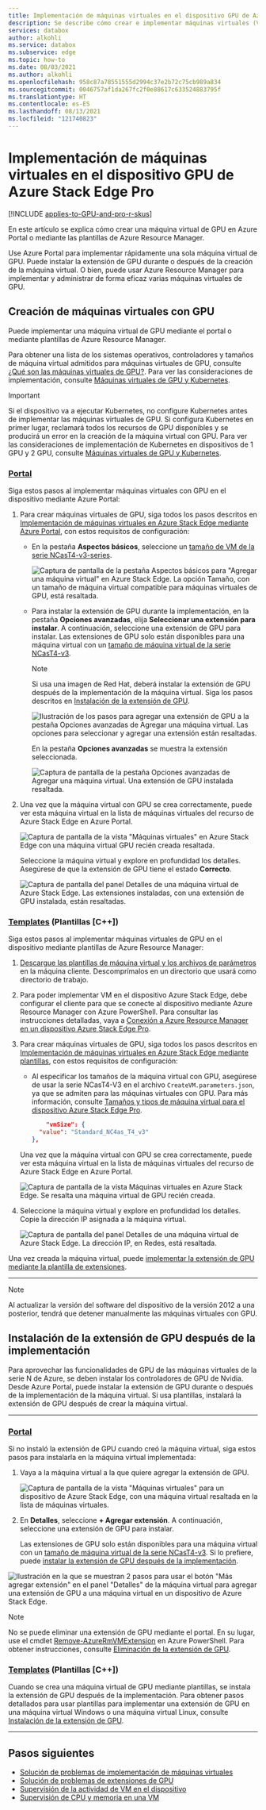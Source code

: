 ```yaml
---
title: Implementación de máquinas virtuales en el dispositivo GPU de Azure Stack Edge Pro
description: Se describe cómo crear e implementar máquinas virtuales (VM) con GPU de Azure Stack Edge Pro mediante Azure Portal o plantillas.
services: databox
author: alkohli
ms.service: databox
ms.subservice: edge
ms.topic: how-to
ms.date: 08/03/2021
ms.author: alkohli
ms.openlocfilehash: 958c87a78551555d2994c37e2b72c75cb989a834
ms.sourcegitcommit: 0046757af1da267fc2f0e88617c633524883795f
ms.translationtype: HT
ms.contentlocale: es-ES
ms.lasthandoff: 08/13/2021
ms.locfileid: "121740823"
---
```

# <a name="deploy-gpu-vms-on-your-azure-stack-edge-pro-gpu-device"></a>Implementación de máquinas virtuales en el dispositivo GPU de Azure Stack Edge Pro

[!INCLUDE [applies-to-GPU-and-pro-r-skus](../../includes/azure-stack-edge-applies-to-gpu-pro-r-sku.md)]

En este artículo se explica cómo crear una máquina virtual de GPU en Azure Portal o mediante las plantillas de Azure Resource Manager.

Use Azure Portal para implementar rápidamente una sola máquina virtual de GPU. Puede instalar la extensión de GPU durante o después de la creación de la máquina virtual. O bien, puede usar Azure Resource Manager para implementar y administrar de forma eficaz varias máquinas virtuales de GPU.

## <a name="create-gpu-vms"></a>Creación de máquinas virtuales con GPU

Puede implementar una máquina virtual de GPU mediante el portal o mediante plantillas de Azure Resource Manager.

Para obtener una lista de los sistemas operativos, controladores y tamaños de máquina virtual admitidos para máquinas virtuales de GPU, consulte [¿Qué son las máquinas virtuales de GPU?](azure-stack-edge-gpu-overview-gpu-virtual-machines.md). Para ver las consideraciones de implementación, consulte [Máquinas virtuales de GPU y Kubernetes](azure-stack-edge-gpu-overview-gpu-virtual-machines.md#gpu-vms-and-kubernetes).


> [!IMPORTANT]
> Si el dispositivo va a ejecutar Kubernetes, no configure Kubernetes antes de implementar las máquinas virtuales de GPU. Si configura Kubernetes en primer lugar, reclamará todos los recursos de GPU disponibles y se producirá un error en la creación de la máquina virtual con GPU. Para ver las consideraciones de implementación de Kubernetes en dispositivos de 1 GPU y 2 GPU, consulte [Máquinas virtuales de GPU y Kubernetes](azure-stack-edge-gpu-overview-gpu-virtual-machines.md#gpu-vms-and-kubernetes).

### <a name="portal"></a>[Portal](#tab/portal)

Siga estos pasos al implementar máquinas virtuales con GPU en el dispositivo mediante Azure Portal:

1. Para crear máquinas virtuales de GPU, siga todos los pasos descritos en [Implementación de máquinas virtuales en Azure Stack Edge mediante Azure Portal](azure-stack-edge-gpu-deploy-virtual-machine-portal.md), con estos requisitos de configuración:

    - En la pestaña **Aspectos básicos**, seleccione un [tamaño de VM de la serie NCasT4-v3-series](azure-stack-edge-gpu-virtual-machine-sizes.md#ncast4_v3-series-preview).

       ![Captura de pantalla de la pestaña Aspectos básicos para "Agregar una máquina virtual" en Azure Stack Edge. La opción Tamaño, con un tamaño de máquina virtual compatible para máquinas virtuales de GPU, está resaltada.](media/azure-stack-edge-gpu-deploy-gpu-virtual-machine/basics-vm-size-for-gpu.png)

    - Para instalar la extensión de GPU durante la implementación, en la pestaña **Opciones avanzadas**, elija **Seleccionar una extensión para instalar**. A continuación, seleccione una extensión de GPU para instalar. Las extensiones de GPU solo están disponibles para una máquina virtual con un [tamaño de máquina virtual de la serie NCasT4-v3](azure-stack-edge-gpu-virtual-machine-sizes.md#ncast4_v3-series-preview).
        
        > [!NOTE]
        > Si usa una imagen de Red Hat, deberá instalar la extensión de GPU después de la implementación de la máquina virtual. Siga los pasos descritos en [Instalación de la extensión de GPU](azure-stack-edge-gpu-deploy-virtual-machine-install-gpu-extension.md).
    
       ![Ilustración de los pasos para agregar una extensión de GPU a la pestaña Opciones avanzadas de Agregar una máquina virtual. Las opciones para seleccionar y agregar una extensión están resaltadas.](media/azure-stack-edge-gpu-deploy-gpu-virtual-machine/add-extension-01.png)

       En la pestaña **Opciones avanzadas** se muestra la extensión seleccionada.

       ![Captura de pantalla de la pestaña Opciones avanzadas de Agregar una máquina virtual. Una extensión de GPU instalada resaltada.](media/azure-stack-edge-gpu-deploy-gpu-virtual-machine/add-extension-02.png)

1. Una vez que la máquina virtual con GPU se crea correctamente, puede ver esta máquina virtual en la lista de máquinas virtuales del recurso de Azure Stack Edge en Azure Portal.

    ![Captura de pantalla de la vista "Máquinas virtuales" en Azure Stack Edge con una máquina virtual GPU recién creada resaltada.](media/azure-stack-edge-gpu-deploy-gpu-virtual-machine/list-virtual-machines-01.png)

    Seleccione la máquina virtual y explore en profundidad los detalles. Asegúrese de que la extensión de GPU tiene el estado **Correcto**.

    ![Captura de pantalla del panel Detalles de una máquina virtual de Azure Stack Edge. Las extensiones instaladas, con una extensión de GPU instalada, están resaltadas.](media/azure-stack-edge-gpu-deploy-gpu-virtual-machine/vm-details-extension-installed.png)


### <a name="templates"></a>[Templates](#tab/templates) (Plantillas [C++])

Siga estos pasos al implementar máquinas virtuales de GPU en el dispositivo mediante plantillas de Azure Resource Manager:

1. [Descargue las plantillas de máquina virtual y los archivos de parámetros](https://aka.ms/ase-vm-templates) en la máquina cliente. Descomprímalos en un directorio que usará como directorio de trabajo.

1. Para poder implementar VM en el dispositivo Azure Stack Edge, debe configurar el cliente para que se conecte al dispositivo mediante Azure Resource Manager con Azure PowerShell. Para consultar las instrucciones detalladas, vaya a [Conexión a Azure Resource Manager en un dispositivo Azure Stack Edge Pro](azure-stack-edge-gpu-connect-resource-manager.md).

1. Para crear máquinas virtuales de GPU, siga todos los pasos descritos en [Implementación de máquinas virtuales en Azure Stack Edge mediante plantillas](azure-stack-edge-gpu-deploy-virtual-machine-templates.md), con estos requisitos de configuración: 
            
    - Al especificar los tamaños de la máquina virtual con GPU, asegúrese de usar la serie NCasT4-V3 en el archivo `CreateVM.parameters.json`, ya que se admiten para las máquinas virtuales con GPU. Para más información, consulte [Tamaños y tipos de máquina virtual para el dispositivo Azure Stack Edge Pro](azure-stack-edge-gpu-virtual-machine-sizes.md#ncast4_v3-series-preview).

       ```json
           "vmSize": {
         "value": "Standard_NC4as_T4_v3"
       },
       ```

    Una vez que la máquina virtual con GPU se crea correctamente, puede ver esta máquina virtual en la lista de máquinas virtuales del recurso de Azure Stack Edge en Azure Portal.

    ![Captura de pantalla de la vista Máquinas virtuales en Azure Stack Edge. Se resalta una máquina virtual de GPU recién creada.](media/azure-stack-edge-gpu-deploy-gpu-virtual-machine/list-virtual-machines-01.png)

1. Seleccione la máquina virtual y explore en profundidad los detalles. Copie la dirección IP asignada a la máquina virtual.

    ![Captura de pantalla del panel Detalles de una máquina virtual de Azure Stack Edge. La dirección IP, en Redes, está resaltada.](media/azure-stack-edge-gpu-deploy-gpu-virtual-machine/get-ip-of-virtual-machine.png)

Una vez creada la máquina virtual, puede [implementar la extensión de GPU mediante la plantilla de extensiones](azure-stack-edge-gpu-deploy-virtual-machine-install-gpu-extension.md?tabs=linux).

---

> [!NOTE]
> Al actualizar la versión del software del dispositivo de la versión 2012 a una posterior, tendrá que detener manualmente las máquinas virtuales con GPU.

## <a name="install-gpu-extension-after-deployment"></a>Instalación de la extensión de GPU después de la implementación

Para aprovechar las funcionalidades de GPU de las máquinas virtuales de la serie N de Azure, se deben instalar los controladores de GPU de Nvidia. Desde Azure Portal, puede instalar la extensión de GPU durante o después de la implementación de la máquina virtual. Si usa plantillas, instalará la extensión de GPU después de crear la máquina virtual.

---

### <a name="portal"></a>[Portal](#tab/portal)

Si no instaló la extensión de GPU cuando creó la máquina virtual, siga estos pasos para instalarla en la máquina virtual implementada:

1. Vaya a la máquina virtual a la que quiere agregar la extensión de GPU.

    ![Captura de pantalla de la vista "Máquinas virtuales" para un dispositivo de Azure Stack Edge, con una máquina virtual resaltada en la lista de máquinas virtuales.](media/azure-stack-edge-gpu-deploy-gpu-virtual-machine/add-extension-after-deployment-01.png)
  
1. En **Detalles**, seleccione **+ Agregar extensión**. A continuación, seleccione una extensión de GPU para instalar.

    Las extensiones de GPU solo están disponibles para una máquina virtual con un [tamaño de máquina virtual de la serie NCasT4-v3](azure-stack-edge-gpu-virtual-machine-sizes.md#ncast4_v3-series-preview). Si lo prefiere, puede [instalar la extensión de GPU después de la implementación](azure-stack-edge-gpu-deploy-gpu-virtual-machine.md#install-gpu-extension-after-deployment).

![Ilustración en la que se muestran 2 pasos para usar el botón "Más agregar extensión" en el panel "Detalles" de la máquina virtual para agregar una extensión de GPU a una máquina virtual en un dispositivo de Azure Stack Edge.](media/azure-stack-edge-gpu-deploy-gpu-virtual-machine/add-extension-after-deployment-02.png)

> [!Note]
> No se puede eliminar una extensión de GPU mediante el portal. En su lugar, use el cmdlet [Remove-AzureRmVMExtension](/powershell/module/azurerm.compute/remove-azurermvmextension?view=azurermps-6.13.0&preserve-view=true) en Azure PowerShell. Para obtener instrucciones, consulte [Eliminación de la extensión de GPU](azure-stack-edge-gpu-deploy-virtual-machine-install-gpu-extension.md#remove-gpu-extension).

### <a name="templates"></a>[Templates](#tab/templates) (Plantillas [C++])

Cuando se crea una máquina virtual de GPU mediante plantillas, se instala la extensión de GPU después de la implementación. Para obtener pasos detallados para usar plantillas para implementar una extensión de GPU en una máquina virtual Windows o una máquina virtual Linux, consulte [Instalación de la extensión de GPU](azure-stack-edge-gpu-deploy-virtual-machine-install-gpu-extension.md).

---

## <a name="next-steps"></a>Pasos siguientes

- [Solución de problemas de implementación de máquinas virtuales](azure-stack-edge-gpu-troubleshoot-virtual-machine-provisioning.md)
- [Solución de problemas de extensiones de GPU](azure-stack-edge-gpu-troubleshoot-virtual-machine-gpu-extension-installation.md)
- [Supervisión de la actividad de VM en el dispositivo](azure-stack-edge-gpu-monitor-virtual-machine-activity.md)
- [Supervisión de CPU y memoria en una VM](azure-stack-edge-gpu-monitor-virtual-machine-metrics.md)
